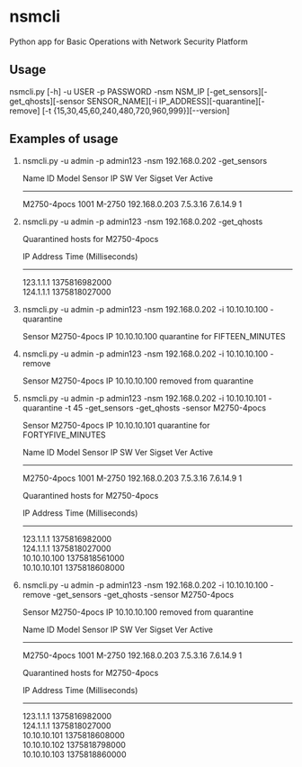 
# nsmcli
Python app for Basic Operations with Network Security Platform

## Usage
nsmcli.py [-h] -u USER -p PASSWORD -nsm NSM_IP [-get_sensors][-get_qhosts][-sensor SENSOR_NAME][-i IP_ADDRESS][-quarantine][-remove]
	      [-t {15,30,45,60,240,480,720,960,999}][--version]

## Examples of usage

1)  nsmcli.py -u admin -p admin123 -nsm 192.168.0.202 -get_sensors
    
    Name          ID        Model     Sensor IP       SW Ver      Sigset Ver  Active
    ********************************************************************************
    M2750-4pocs   1001      M-2750    192.168.0.203   7.5.3.16    7.6.14.9    1     
    
2)  nsmcli.py -u admin -p admin123 -nsm 192.168.0.202 -get_qhosts

    Quarantined hosts for M2750-4pocs

    IP Address    Time (Milliseconds)
    *********************************
    123.1.1.1     1375816982000      
    124.1.1.1     1375818027000
    
3)  nsmcli.py -u admin -p admin123 -nsm 192.168.0.202 -i 10.10.10.100 -quarantine
    
    Sensor  M2750-4pocs IP 10.10.10.100 quarantine for FIFTEEN_MINUTES 

4)  nsmcli.py -u admin -p admin123 -nsm 192.168.0.202 -i 10.10.10.100 -remove
    
    Sensor  M2750-4pocs IP 10.10.10.100 removed from quarantine
    
5)  nsmcli.py -u admin -p admin123 -nsm 192.168.0.202 -i 10.10.10.101 -quarantine -t 45 -get_sensors -get_qhosts -sensor M2750-4pocs
    
    Sensor  M2750-4pocs IP 10.10.10.101 quarantine for FORTYFIVE_MINUTES
     
    Name          ID        Model     Sensor IP       SW Ver      Sigset Ver  Active
    ********************************************************************************
    M2750-4pocs   1001      M-2750    192.168.0.203   7.5.3.16    7.6.14.9    1     

    Quarantined hosts for M2750-4pocs

    IP Address    Time (Milliseconds)
    *********************************
    123.1.1.1     1375816982000      
    124.1.1.1     1375818027000      
    10.10.10.100  1375818561000      
    10.10.10.101  1375818608000
    
6)  nsmcli.py -u admin -p admin123 -nsm 192.168.0.202 -i 10.10.10.100 -remove -get_sensors -get_qhosts -sensor M2750-4pocs

    Sensor  M2750-4pocs IP 10.10.10.100 removed from quarantine

    Name          ID        Model     Sensor IP       SW Ver      Sigset Ver  Active
    ********************************************************************************
    M2750-4pocs   1001      M-2750    192.168.0.203   7.5.3.16    7.6.14.9    1     

    Quarantined hosts for M2750-4pocs

    IP Address    Time (Milliseconds)
    *********************************
    123.1.1.1     1375816982000      
    124.1.1.1     1375818027000      
    10.10.10.101  1375818608000      
    10.10.10.102  1375818798000      
    10.10.10.103  1375818860000      

